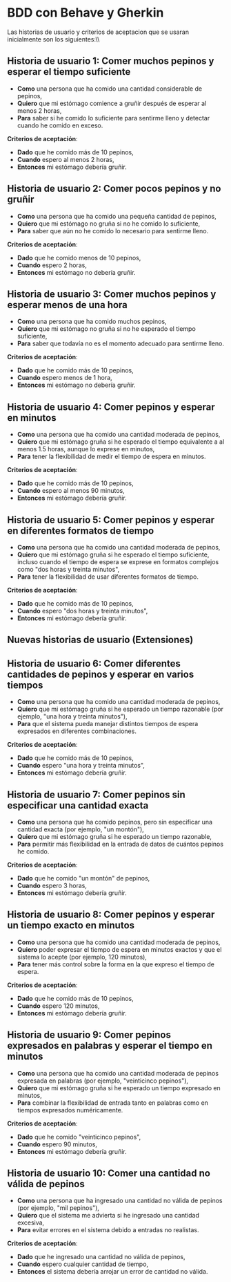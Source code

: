 <h1>BDD con Behave y Gherkin</h1>
Las historias de  usuario y criterios de aceptacion que se usaran inicialmente son los siguientes:\\

<h2>Historia de usuario 1: Comer muchos pepinos y esperar el tiempo suficiente</h2>

- **Como** una persona que ha comido una cantidad considerable de pepinos,  
- **Quiero** que mi estómago comience a gruñir después de esperar al menos 2 horas,  
- **Para** saber si he comido lo suficiente para sentirme lleno y detectar cuando he comido en exceso.

**Criterios de aceptación**:  
- **Dado** que he comido más de 10 pepinos,  
- **Cuando** espero al menos 2 horas,  
- **Entonces** mi estómago debería gruñir.

<h2>Historia de usuario 2: Comer pocos pepinos y no gruñir</h2>

- **Como** una persona que ha comido una pequeña cantidad de pepinos,  
- **Quiero** que mi estómago no gruña si no he comido lo suficiente,  
- **Para** saber que aún no he comido lo necesario para sentirme lleno.

**Criterios de aceptación**:  
- **Dado** que he comido menos de 10 pepinos,  
- **Cuando** espero 2 horas,  
- **Entonces** mi estómago no debería gruñir.

<h2>Historia de usuario 3: Comer muchos pepinos y esperar menos de una hora</h2>

- **Como** una persona que ha comido muchos pepinos,  
- **Quiero** que mi estómago no gruña si no he esperado el tiempo suficiente,  
- **Para** saber que todavía no es el momento adecuado para sentirme lleno.

**Criterios de aceptación**:  
- **Dado** que he comido más de 10 pepinos,  
- **Cuando** espero menos de 1 hora,  
- **Entonces** mi estómago no debería gruñir.

<h2>Historia de usuario 4: Comer pepinos y esperar en minutos</h2>

- **Como** una persona que ha comido una cantidad moderada de pepinos,  
- **Quiero** que mi estómago gruña si he esperado el tiempo equivalente a al menos 1.5 horas, aunque lo exprese en minutos,  
- **Para** tener la flexibilidad de medir el tiempo de espera en minutos.

**Criterios de aceptación**:  
- **Dado** que he comido más de 10 pepinos,  
- **Cuando** espero al menos 90 minutos,  
- **Entonces** mi estómago debería gruñir.

<h2>Historia de usuario 5: Comer pepinos y esperar en diferentes formatos de tiempo</h2>

- **Como** una persona que ha comido una cantidad moderada de pepinos,  
- **Quiero** que mi estómago gruña si he esperado el tiempo suficiente, incluso cuando el tiempo de espera se exprese en formatos complejos como "dos horas y treinta minutos",  
- **Para** tener la flexibilidad de usar diferentes formatos de tiempo.

**Criterios de aceptación**:  
- **Dado** que he comido más de 10 pepinos,  
- **Cuando** espero "dos horas y treinta minutos",  
- **Entonces** mi estómago debería gruñir.

<h2>Nuevas historias de usuario (Extensiones)</h2>

<h2>Historia de usuario 6: Comer diferentes cantidades de pepinos y esperar en varios tiempos</h2>

- **Como** una persona que ha comido una cantidad moderada de pepinos,  
- **Quiero** que mi estómago gruña si he esperado un tiempo razonable (por ejemplo, "una hora y treinta minutos"),  
- **Para** que el sistema pueda manejar distintos tiempos de espera expresados en diferentes combinaciones.

**Criterios de aceptación**:  
- **Dado** que he comido más de 10 pepinos,  
- **Cuando** espero "una hora y treinta minutos",  
- **Entonces** mi estómago debería gruñir.

<h2>Historia de usuario 7: Comer pepinos sin especificar una cantidad exacta</h2>

- **Como** una persona que ha comido pepinos, pero sin especificar una cantidad exacta (por ejemplo, "un montón"),  
- **Quiero** que mi estómago gruña si he esperado un tiempo razonable,  
- **Para** permitir más flexibilidad en la entrada de datos de cuántos pepinos he comido.

**Criterios de aceptación**:  
- **Dado** que he comido "un montón" de pepinos,  
- **Cuando** espero 3 horas,  
- **Entonces** mi estómago debería gruñir.

<h2>Historia de usuario 8: Comer pepinos y esperar un tiempo exacto en minutos</h2>

- **Como** una persona que ha comido una cantidad moderada de pepinos,  
- **Quiero** poder expresar el tiempo de espera en minutos exactos y que el sistema lo acepte (por ejemplo, 120 minutos),  
- **Para** tener más control sobre la forma en la que expreso el tiempo de espera.

**Criterios de aceptación**:  
- **Dado** que he comido más de 10 pepinos,  
- **Cuando** espero 120 minutos,  
- **Entonces** mi estómago debería gruñir.

<h2>Historia de usuario 9: Comer pepinos expresados en palabras y esperar el tiempo en minutos</h2>

- **Como** una persona que ha comido una cantidad moderada de pepinos expresada en palabras (por ejemplo, "veinticinco pepinos"),  
- **Quiero** que mi estómago gruña si he esperado un tiempo expresado en minutos,  
- **Para** combinar la flexibilidad de entrada tanto en palabras como en tiempos expresados numéricamente.

**Criterios de aceptación**:  
- **Dado** que he comido "veinticinco pepinos",  
- **Cuando** espero 90 minutos,  
- **Entonces** mi estómago debería gruñir.

<h2>Historia de usuario 10: Comer una cantidad no válida de pepinos</h2>

- **Como** una persona que ha ingresado una cantidad no válida de pepinos (por ejemplo, "mil pepinos"),  
- **Quiero** que el sistema me advierta si he ingresado una cantidad excesiva,  
- **Para** evitar errores en el sistema debido a entradas no realistas.

**Criterios de aceptación**:  
- **Dado** que he ingresado una cantidad no válida de pepinos,  
- **Cuando** espero cualquier cantidad de tiempo,  
- **Entonces** el sistema debería arrojar un error de cantidad no válida.
